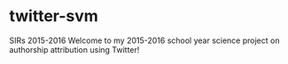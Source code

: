 # twitter-svm
SIRs 2015-2016
Welcome to my 2015-2016 school year science project on authorship attribution using Twitter!
